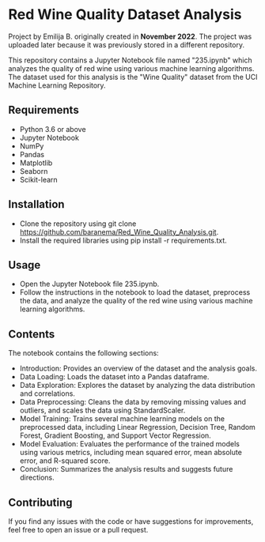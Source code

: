 # Red Wine Quality Dataset Analysis

Project by Emilija B. originally created in **November 2022**. The project was uploaded later because it was previously stored in a different repository.
 
This repository contains a Jupyter Notebook file named "235.ipynb" which analyzes the quality of red wine using various machine learning algorithms. The dataset used for this analysis is the "Wine Quality" dataset from the UCI Machine Learning Repository.

## Requirements

* Python 3.6 or above
* Jupyter Notebook
* NumPy
* Pandas
* Matplotlib
* Seaborn
* Scikit-learn

## Installation

* Clone the repository using git clone https://github.com/baranema/Red_Wine_Quality_Analysis.git.
* Install the required libraries using pip install -r requirements.txt.

## Usage

* Open the Jupyter Notebook file 235.ipynb.
* Follow the instructions in the notebook to load the dataset, preprocess the data, and analyze the quality of the red wine using various machine learning algorithms.

## Contents

The notebook contains the following sections:

* Introduction: Provides an overview of the dataset and the analysis goals.
* Data Loading: Loads the dataset into a Pandas dataframe.
* Data Exploration: Explores the dataset by analyzing the data distribution and correlations.
* Data Preprocessing: Cleans the data by removing missing values and outliers, and scales the data using StandardScaler.
* Model Training: Trains several machine learning models on the preprocessed data, including Linear Regression, Decision Tree, Random Forest, Gradient Boosting, and Support Vector Regression.
* Model Evaluation: Evaluates the performance of the trained models using various metrics, including mean squared error, mean absolute error, and R-squared score.
* Conclusion: Summarizes the analysis results and suggests future directions.

## Contributing

If you find any issues with the code or have suggestions for improvements, feel free to open an issue or a pull request.